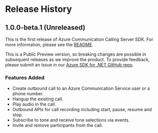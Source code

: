 # Release History

## 1.0.0-beta.1 (Unreleased)
This is the first release of Azure Communication Calling Server SDK. For more information, please see the [README][read_me].

This is a Public Preview version, so breaking changes are possible in subsequent releases as we improve the product. To provide feedback, please submit an issue in our [Azure SDK for .NET GitHub repo](https://github.com/Azure/azure-sdk-for-net/issues).

### Features Added
- Create outbound call to an Azure Communication Service user or a phone number.
- Hangup the existing call.
- Play audio in the call.
- Outbound APIs for call recording including start, pause, resume and stop.
- Subscribe to tone and receive tone selections via events.
- Invite and remove participants from the call.

<!-- LINKS -->
[read_me]: https://github.com/Azure/azure-sdk-for-java/blob/feature/communication-ServerCalling/sdk/communication/azure-communication-callingserver/README.md


